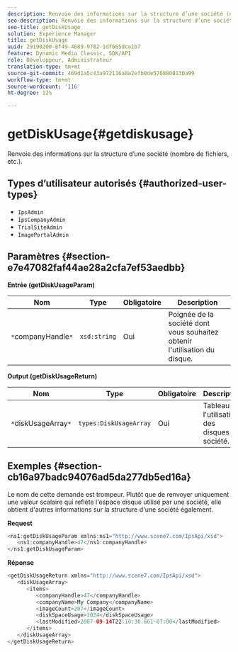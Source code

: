 ```yaml
---
description: Renvoie des informations sur la structure d’une société (nombre de fichiers, etc.).
seo-description: Renvoie des informations sur la structure d’une société (nombre de fichiers, etc.).
seo-title: getDiskUsage
solution: Experience Manager
title: getDiskUsage
uuid: 29190200-8f49-4689-9782-1df665dca1b7
feature: Dynamic Media Classic, SDK/API
role: Développeur, Administrateur
translation-type: tm+mt
source-git-commit: 469d1a5c43a972116a8a2efb0de5708800130a99
workflow-type: tm+mt
source-wordcount: '116'
ht-degree: 12%

---
```



# getDiskUsage{#getdiskusage}

Renvoie des informations sur la structure d’une société (nombre de fichiers, etc.).

## Types d’utilisateur autorisés {#authorized-user-types}

* `IpsAdmin`
* `IpsCompanyAdmin`
* `TrialSiteAdmin`
* `ImagePortalAdmin`

## Paramètres {#section-e7e47082faf44ae28a2cfa7ef53aedbb}

**Entrée (getDiskUsageParam)**

| Nom | Type | Obligatoire | Description |
|---|---|---|---|
| `*`companyHandle`*` | `xsd:string` | Oui | Poignée de la société dont vous souhaitez obtenir l&#39;utilisation du disque. |

**Output (getDiskUsageReturn)**

| Nom | Type | Obligatoire | Description |
|---|---|---|---|
| `*`diskUsageArray`*` | `types:DiskUsageArray` | Oui | Tableau de l&#39;utilisation des disques de société. |

## Exemples {#section-cb16a97badc94076ad5da277db5ed16a}

Le nom de cette demande est trompeur. Plutôt que de renvoyer uniquement une valeur scalaire qui reflète l&#39;espace disque utilisé par une société, elle obtient d&#39;autres informations sur la structure d&#39;une société également.

**Request**

```java
<ns1:getDiskUsageParam xmlns:ns1="http://www.scene7.com/IpsApi/xsd">
   <ns1:companyHandle>47</ns1:companyHandle>
</ns1:getDiskUsageParam>
```

**Réponse**

```java
<getDiskUsageReturn xmlns="http://www.scene7.com/IpsApi/xsd">
   <diskUsageArray>
      <items>
         <companyHandle>47</companyHandle>
         <companyName>My Company</companyName>
         <imageCount>207</imageCount>
         <diskSpaceUsage>3024</diskSpaceUsage>
         <lastModified>2007-09-14T22:10:30.661-07:00</lastModified>
      </items>
   </diskUsageArray>
</getDiskUsageReturn>
```

